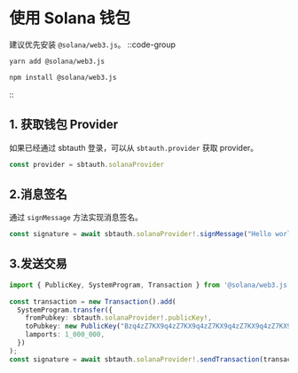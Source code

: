 
# 使用 Solana 钱包

建议优先安装 `@solana/web3.js`。
::code-group
  ```bash [Yarn]
  yarn add @solana/web3.js
  ```
  ```bash [NPM]
  npm install @solana/web3.js
  ```
::

## 1. 获取钱包 Provider
如果已经通过 sbtauth 登录，可以从 `sbtauth.provider` 获取 provider。
```typescript
const provider = sbtauth.solanaProvider
```
## 2.消息签名
通过 `signMessage` 方法实现消息签名。

```typescript
const signature = await sbtauth.solanaProvider!.signMessage("Hello world");
```

## 3.发送交易

```typescript
import { PublicKey, SystemProgram, Transaction } from '@solana/web3.js'
 
const transaction = new Transaction().add(
  SystemProgram.transfer({
    fromPubkey: sbtauth.solanaProvider!.publicKey!,
    toPubkey: new PublicKey("Bzq4zZ7KX9q4zZ7KX9q4zZ7KX9q4zZ7KX9q4zZ7KX9q"),
    lamports: 1_000_000,
  })
);
const signature = await sbtauth.solanaProvider!.sendTransaction(transaction);
```
